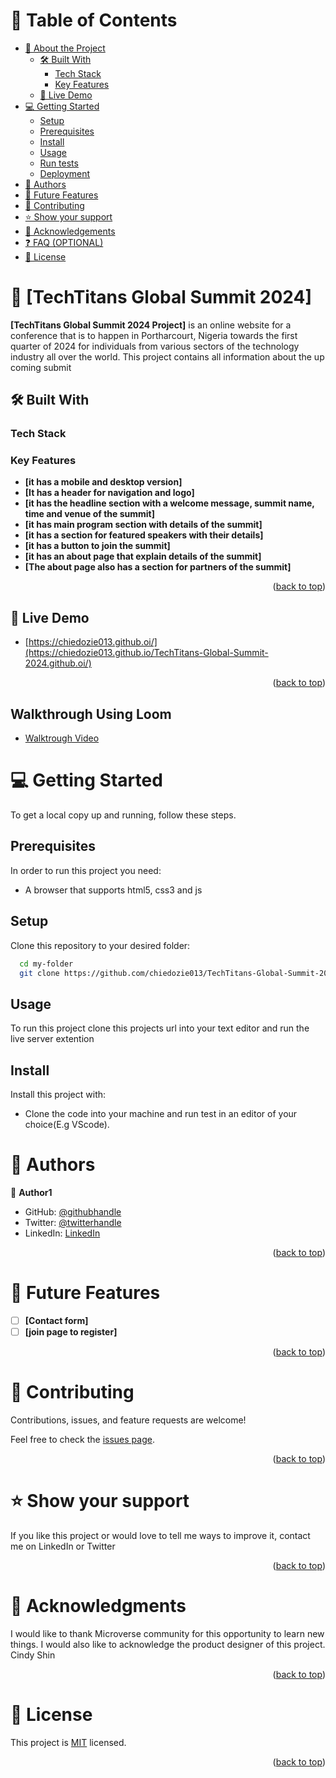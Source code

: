 <a name="readme-top"></a>

# 📗 Table of Contents

- [📖 About the Project](#about-project)
  - [🛠 Built With](#built-with)
    - [Tech Stack](#tech-stack)
    - [Key Features](#key-features)
  - [🚀 Live Demo](#live-demo)
- [💻 Getting Started](#getting-started)
  - [Setup](#setup)
  - [Prerequisites](#prerequisites)
  - [Install](#install)
  - [Usage](#usage)
  - [Run tests](#run-tests)
  - [Deployment](#triangular_flag_on_post-deployment)
- [👥 Authors](#authors)
- [🔭 Future Features](#future-features)
- [🤝 Contributing](#contributing)
- [⭐️ Show your support](#support)
- [🙏 Acknowledgements](#acknowledgements)
- [❓ FAQ (OPTIONAL)](#faq)
- [📝 License](#license)

# 📖 [TechTitans Global Summit 2024] <a name="about-project"></a>

**[TechTitans Global Summit 2024 Project]** is an online website for a conference that is to happen in Portharcourt, Nigeria towards the first quarter of 2024 for individuals from various sectors of the technology industry all over the world. This project contains all information about the up coming submit

## 🛠 Built With <a name="HTML, CSS and JS"></a>

### Tech Stack <a name="Front end"></a>

### Key Features <a name="key-features"></a>

- **[it has a mobile and desktop version]**
- **[It has a header for navigation and logo]**
- **[it has the headline section with a welcome message, summit name, time and venue of the summit]**
- **[it has main program section with details of the summit]**
- **[it has a section for featured speakers with their details]**
- **[it has a button to join the summit]**
- **[it has an about page that explain details of the summit]**
- **[The about page also has a section for partners of the summit]**

<p align="right">(<a href="#readme-top">back to top</a>)</p>

## 🚀 Live Demo <a name="live-demo"></a>

- [https://chiedozie013.github.oi/](https://chiedozie013.github.io/TechTitans-Global-Summit-2024.github.oi/)

<p align="right">(<a href="#readme-top">back to top</a>)</p>

## Walkthrough Using Loom

- [Walktrough Video](https://www.loom.com/share/475c6f765d144c0789ffaa3ba246871e?sid=6bc90d77-e543-4c61-907d-f42d4930d834)

# 💻 Getting Started <a name="getting-started"></a>

To get a local copy up and running, follow these steps.

## Prerequisites

In order to run this project you need:

- A browser that supports html5, css3 and js

## Setup

Clone this repository to your desired folder:

```sh
  cd my-folder
  git clone https://github.com/chiedozie013/TechTitans-Global-Summit-2024.git
```

## Usage

To run this project clone this projects url into your text editor and run the live server extention

## Install

Install this project with:

- Clone the code into your machine and run test in an editor of your choice(E.g VScode).

# 👥 Authors <a name="authors"></a>

👤 **Author1**

- GitHub: [@githubhandle](https://github.com/chiedozie013)
- Twitter: [@twitterhandle](https://twitter.com/edoziey)
- LinkedIn: [LinkedIn](https://www.linkedin.com/in/chiedozie013/)

<p align="right">(<a href="#readme-top">back to top</a>)</p>

# 🔭 Future Features <a name="future-features"></a>

- [ ] **[Contact form]**
- [ ] **[join page to register]**

<p align="right">(<a href="#readme-top">back to top</a>)</p>

# 🤝 Contributing <a name="contributing"></a>

Contributions, issues, and feature requests are welcome!

Feel free to check the [issues page](https://github.com/chiedozie013/TechTitans-Global-Summit-2024/issues).

<p align="right">(<a href="#readme-top">back to top</a>)</p>

# ⭐️ Show your support <a name="support"></a>

If you like this project or would love to tell me ways to improve it, contact me on LinkedIn or Twitter

<p align="right">(<a href="#readme-top">back to top</a>)</p>

# 🙏 Acknowledgments <a name="acknowledgements"></a>

I would like to thank Microverse community for this opportunity to learn new things.
I would also like to acknowledge the product designer of this project. Cindy Shin

<p align="right">(<a href="#readme-top">back to top</a>)</p>

# 📝 License <a name="license"></a>

This project is [MIT](https://github.com/chiedozie013/TechTitans-Global-Summit-2023/blob/main/LICENSE) licensed.

<p align="right">(<a href="#readme-top">back to top</a>)</p>
